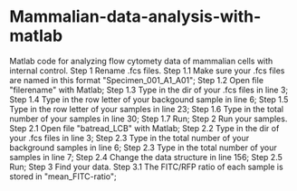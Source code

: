 # Mammalian-data-analysis-with-matlab
Matlab code for analyzing flow cytomety data of mammalian cells with internal control.
Step 1 Rename .fcs files.
Step 1.1 Make sure your .fcs files are named in this format "Specimen_001_A1_A01";
Step 1.2 Open file "filerename" with Matlab;
Step 1.3 Type in the dir of your .fcs files in line 3;
Step 1.4 Type in the row letter of your backgound sample in line 6;
Step 1.5 Type in the row letter of your samples in line 23;
Step 1.6 Type in the total number of your samples in line 30;
Step 1.7 Run;
Step 2 Run your samples.
Step 2.1 Open file "batread_LCB" with Matlab;
Step 2.2 Type in the dir of your .fcs files in line 3;
Step 2.3 Type in the total number of your background samples in line 6;
Step 2.3 Type in the total number of your samples in line 7;
Step 2.4 Change the data structure in line 156;
Step 2.5 Run;
Step 3 Find your data.
Step 3.1 The FITC/RFP ratio of each sample is stored in "mean_FITC-ratio";
